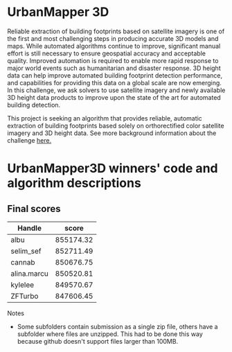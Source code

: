# UrbanMapper 3D

Reliable extraction of building footprints based on satellite imagery is one of the first and most challenging steps in producing accurate 3D models and maps. While automated algorithms continue to improve, significant manual effort is still necessary to ensure geospatial accuracy and acceptable quality. Improved automation is required to enable more rapid response to major world events such as humanitarian and disaster response. 3D height data can help improve automated building footprint detection performance, and capabilities for providing this data on a global scale are now emerging. In this challenge, we ask solvers to use satellite imagery and newly available 3D height data products to improve upon the state of the art for automated building detection.

This project is seeking an algorithm that provides reliable, automatic extraction of building footprints based solely on orthorectified color satellite imagery and 3D height data. See more background information about the challenge [here.](https://community.topcoder.com/longcontest/?module=ViewProblemStatement&rd=17007&compid=57607)

# UrbanMapper3D winners' code and algorithm descriptions

## Final scores
| Handle | score |
| --- | --- |
| albu | 855174.32 |
| selim_sef | 852711.49 |
| cannab | 850676.75 |
| alina.marcu | 850520.81 |
| kylelee | 849570.67 |
| ZFTurbo | 847606.45 |

Notes
* Some subfolders contain submission as a single zip file, others have a subfolder where files are unzipped. This had to be done this way because github doesn't support files larger than 100MB.
